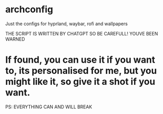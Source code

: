 # archconfig
Just the configs for hyprland, waybar, rofi and wallpapers

THE SCRIPT IS WRITTEN BY CHATGPT SO BE CAREFULL!
YOUVE BEEN WARNED
# If found, you can use it if you want to, its personalised for me, but you might like it, so give it a shot if you want.

PS: EVERYTHING CAN AND WILL BREAK
